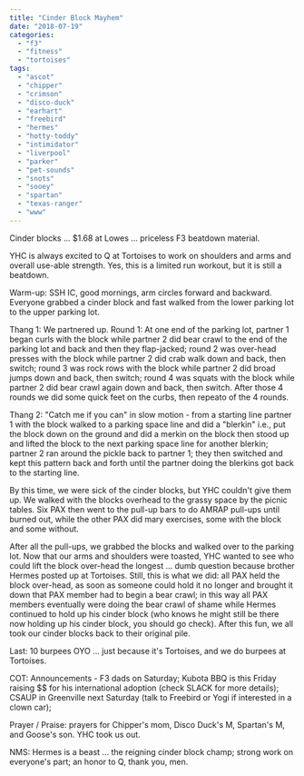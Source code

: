 ```yaml
---
title: "Cinder Block Mayhem"
date: "2018-07-19"
categories: 
  - "f3"
  - "fitness"
  - "tortoises"
tags: 
  - "ascot"
  - "chipper"
  - "crimson"
  - "disco-duck"
  - "earhart"
  - "freebird"
  - "hermes"
  - "hotty-toddy"
  - "intimidator"
  - "liverpool"
  - "parker"
  - "pet-sounds"
  - "snots"
  - "sooey"
  - "spartan"
  - "texas-ranger"
  - "www"
---
```


Cinder blocks ... $1.68 at Lowes ... priceless F3 beatdown material.

YHC is always excited to Q at Tortoises to work on shoulders and arms and overall use-able strength. Yes, this is a limited run workout, but it is still a beatdown.

Warm-up: SSH IC, good mornings, arm circles forward and backward. Everyone grabbed a cinder block and fast walked from the lower parking lot to the upper parking lot.

Thang 1: We partnered up. Round 1: At one end of the parking lot, partner 1 began curls with the block while partner 2 did bear crawl to the end of the parking lot and back and then they flap-jacked; round 2 was over-head presses with the block while partner 2 did crab walk down and back, then switch; round 3 was rock rows with the block while partner 2 did broad jumps down and back, then switch; round 4 was squats with the block while partner 2 did bear crawl again down and back, then switch. After those 4 rounds we did some quick feet on the curbs, then repeato of the 4 rounds.

Thang 2: "Catch me if you can" in slow motion - from a starting line partner 1 with the block walked to a parking space line and did a "blerkin" i.e., put the block down on the ground and did a merkin on the block then stood up and lifted the block to the next parking space line for another blerkin; partner 2 ran around the pickle back to partner 1; they then switched and kept this pattern back and forth until the partner doing the blerkins got back to the starting line.

By this time, we were sick of the cinder blocks, but YHC couldn't give them up. We walked with the blocks overhead to the grassy space by the picnic tables. Six PAX then went to the pull-up bars to do AMRAP pull-ups until burned out, while the other PAX did mary exercises, some with the block and some without.

After all the pull-ups, we grabbed the blocks and walked over to the parking lot. Now that our arms and shoulders were toasted, YHC wanted to see who could lift the block over-head the longest ... dumb question because brother Hermes posted up at Tortoises. Still, this is what we did: all PAX held the block over-head, as soon as someone could hold it no longer and brought it down that PAX member had to begin a bear crawl; in this way all PAX members eventually were doing the bear crawl of shame while Hermes continued to hold up his cinder block (who knows he might still be there now holding up his cinder block, you should go check). After this fun, we all took our cinder blocks back to their original pile.

Last: 10 burpees OYO ... just because it's Tortoises, and we do burpees at Tortoises.

COT: Announcements - F3 dads on Saturday; Kubota BBQ is this Friday raising $$ for his international adoption (check SLACK for more details); CSAUP in Greenville next Saturday (talk to Freebird or Yogi if interested in a clown car);

Prayer / Praise: prayers for Chipper's mom, Disco Duck's M, Spartan's M, and Goose's son. YHC took us out.

NMS: Hermes is a beast ... the reigning cinder block champ; strong work on everyone's part; an honor to Q, thank you, men.
